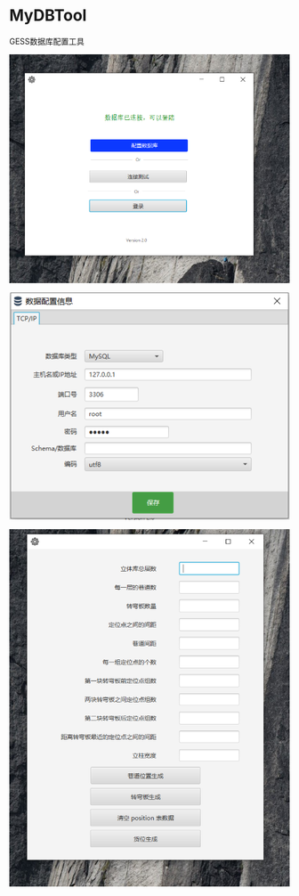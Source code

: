 # MyDBTool
GESS数据库配置工具

![image text](https://github.com/LeKaiFeng/MyDBTool/blob/master/src/main/resources/png/login.png)


![image text](https://github.com/LeKaiFeng/MyDBTool/blob/master/src/main/resources/png/DBConfig.png)



![image text](https://github.com/LeKaiFeng/MyDBTool/blob/master/src/main/resources/png/table.png)

